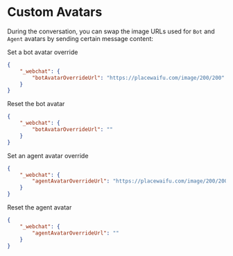 # Custom Avatars

During the conversation, you can swap the image URLs used for `Bot` and `Agent` avatars by sending certain message content:

Set a bot avatar override

```json
{
	"_webchat": {
		"botAvatarOverrideUrl": "https://placewaifu.com/image/200/200"
	}
}
```

Reset the bot avatar

```json
{
	"_webchat": {
		"botAvatarOverrideUrl": ""
	}
}
```

Set an agent avatar override

```json
{
	"_webchat": {
		"agentAvatarOverrideUrl": "https://placewaifu.com/image/200/200"
	}
}
```

Reset the agent avatar

```json
{
	"_webchat": {
		"agentAvatarOverrideUrl": ""
	}
}
```

